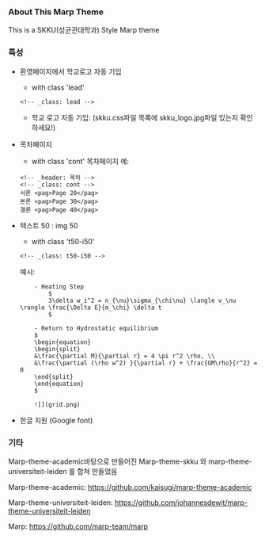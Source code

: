### About This Marp Theme

This is a SKKU(성균관대학과) Style Marp theme

### 특성

- 환영페이지에서 학교로고 자동 기입 
    - with class 'lead'

    ```
    <!-- _class: lead -->
    ```
    - 학교 로고 자동 기입: (skku.css파일 목록에 skku_logo.jpg파일 있는지 확인하세요!)

- 목차페이지 
    - with class 'cont'
    목차페이지 예:

    ```
    <!-- _header: 목차 -->
    <!-- _class: cont -->
    서론 <pag>Page 20</pag>
    본론 <pag>Page 30</pag>
    결론 <pag>Page 40</pag>
    ```
- 텍스트 50 : img 50
    - with class 't50-i50'
    ```
    <!-- _class: t50-i50 -->
    ```
    예시:
    ```
        - Heating Step
            $
            3\delta w_i^2 = n_{\nu}\sigma_{\chi\nu} \langle v_\nu \rangle \frac{\Delta E}{m_\chi} \delta t
            $

        - Return to Hydrostatic equilibrium
        $
        \begin{equation}
        \begin{split}
        &\frac{\partial M}{\partial r} = 4 \pi r^2 \rho, \\
        &\frac{\partial (\rho w^2) }{\partial r} + \frac{GM\rho}{r^2} = 0
        \end{split}
        \end{equation}
        $

        ![](grid.png)
    ```

- 한글 지원 (Google font)

### 기타

Marp-theme-academic바탕으로 만들어진 Marp-theme-skku 와 marp-theme-universiteit-leiden 를 합쳐 만들었음

Marp-theme-academic: https://github.com/kaisugi/marp-theme-academic

Marp-theme-universiteit-leiden: https://github.com/johannesdewit/marp-theme-universiteit-leiden

Marp: https://github.com/marp-team/marp


